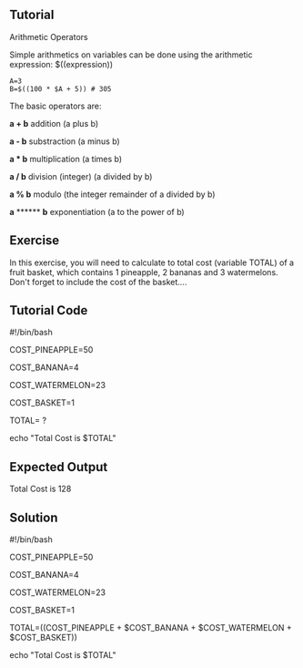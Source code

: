 Tutorial
--------
Arithmetic Operators

Simple arithmetics on variables can be done using the arithmetic expression: $((expression))

    A=3
    B=$((100 * $A + 5)) # 305

The basic operators are:

**a + b**  addition (a plus b)

**a - b**  substraction (a minus b)

**a * b**  multiplication (a times b)

**a / b**  division (integer) (a divided by b)

**a % b**  modulo (the integer remainder of a divided by b)

**a** ****** **b** exponentiation (a to the power of b)

Exercise
--------
In this exercise, you will need to calculate to total cost (variable TOTAL) of a fruit basket, which contains 1 pineapple, 2 bananas and 3 watermelons. Don't forget to include the cost of the basket....

Tutorial Code
-------------
#!/bin/bash 

COST_PINEAPPLE=50

COST_BANANA=4

COST_WATERMELON=23

COST_BASKET=1

TOTAL= ?

echo "Total Cost is $TOTAL"

Expected Output
---------------
Total Cost is 128

Solution
--------
#!/bin/bash

COST_PINEAPPLE=50

COST_BANANA=4

COST_WATERMELON=23

COST_BASKET=1

TOTAL=$(($COST_PINEAPPLE + $COST_BANANA + $COST_WATERMELON + $COST_BASKET))

echo "Total Cost is $TOTAL"
